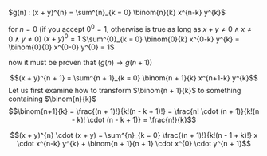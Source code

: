 $g(n) : (x + y)^{n} = \sum^{n}_{k = 0} \binom{n}{k} x^{n-k} y^{k}$ 

for $n = 0$ (if you accept $0^{0}=1$, otherwise is true as long as $x+y \neq 0 \land x \neq 0 \land y \neq 0$)
$(x+y)^{0} = 1$
$\sum^{0}_{k = 0} \binom{0}{k} x^{0-k} y^{k} = \binom{0}{0} x^{0-0} y^{0} = 1$ 

now it must be proven that $(g(n) \to g(n + 1))$ 

$$(x + y)^{n + 1} = \sum^{n + 1}_{k = 0} \binom{n + 1}{k} x^{n+1-k} y^{k}$$
Let us first examine how to transform $\binom{n + 1}{k}$ to something containing $\binom{n}{k}$
$$\binom{n+1}{k} = \frac{(n + 1)!}{k!(n - k + 1)!} = \frac{n! \cdot (n + 1)}{k!(n - k)! \cdot (n - k + 1)} = \frac{n!}{k}$$

$$(x + y)^{n} \cdot (x + y) = \sum^{n}_{k = 0} \frac{(n + 1)!}{k!(n - 1 + k)!} x \cdot x^{n-k} y^{k} + \binom{n + 1}{n + 1} \cdot x^{0} \cdot y^{n + 1}$$ 